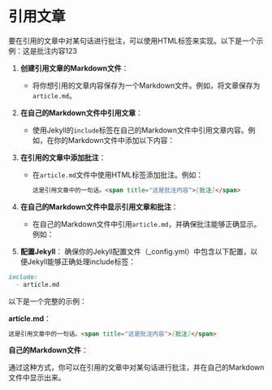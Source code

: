 
# 引用文章

要在引用的文章中对某句话进行批注，可以使用HTML标签来实现。以下是一个示例：<span class="annotation">这是批注内容123</span>

1. **创建引用文章的Markdown文件**：
   - 将你想引用的文章内容保存为一个Markdown文件。例如，将文章保存为`article.md`。

2. **在自己的Markdown文件中引用文章**：
   - 使用Jekyll的`include`标签在自己的Markdown文件中引用文章内容。例如，在你的Markdown文件中添加以下内容：

3. **在引用的文章中添加批注**：
   - 在`article.md`文件中使用HTML标签添加批注。例如：

     ```markdown
     这是引用文章中的一句话。<span title="这是批注内容">[批注]</span>
     ```

4. **在自己的Markdown文件中显示引用文章和批注**：
   - 在自己的Markdown文件中引用`article.md`，并确保批注能够正确显示。例如：

5. **配置Jekyll**：
确保你的Jekyll配置文件（_config.yml）中包含以下配置，以便Jekyll能够正确处理include标签：

```markdown
include:
  - article.md
```

以下是一个完整的示例：

**article.md**：

```markdown
这是引用文章中的一句话。<span title="这是批注内容">[批注]</span>
```

**自己的Markdown文件**：

通过这种方式，你可以在引用的文章中对某句话进行批注，并在自己的Markdown文件中显示出来。

